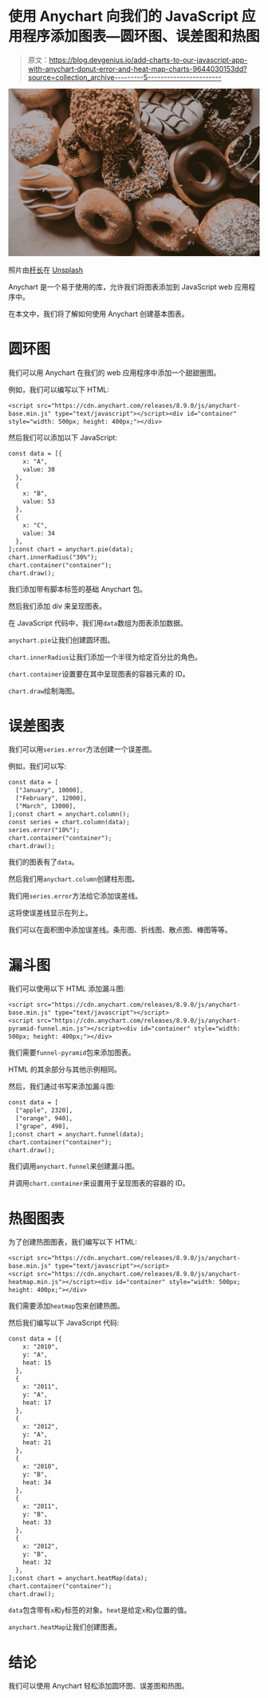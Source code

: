 # 使用 Anychart 向我们的 JavaScript 应用程序添加图表—圆环图、误差图和热图

> 原文：<https://blog.devgenius.io/add-charts-to-our-javascript-app-with-anychart-donut-error-and-heat-map-charts-9644030153dd?source=collection_archive---------5----------------------->

![](img/cb5281c38fa5525543ca75ec51dcb2f7.png)

照片由[杆长](https://unsplash.com/@rodlong?utm_source=medium&utm_medium=referral)在 [Unsplash](https://unsplash.com?utm_source=medium&utm_medium=referral)

Anychart 是一个易于使用的库，允许我们将图表添加到 JavaScript web 应用程序中。

在本文中，我们将了解如何使用 Anychart 创建基本图表。

# 圆环图

我们可以用 Anychart 在我们的 web 应用程序中添加一个甜甜圈图。

例如，我们可以编写以下 HTML:

```
<script src="https://cdn.anychart.com/releases/8.9.0/js/anychart-base.min.js" type="text/javascript"></script><div id="container" style="width: 500px; height: 400px;"></div>
```

然后我们可以添加以下 JavaScript:

```
const data = [{
    x: "A",
    value: 30
  },
  {
    x: "B",
    value: 53
  },
  {
    x: "C",
    value: 34
  },
];const chart = anychart.pie(data);
chart.innerRadius("30%");
chart.container("container");
chart.draw();
```

我们添加带有脚本标签的基础 Anychart 包。

然后我们添加 div 来呈现图表。

在 JavaScript 代码中，我们用`data`数组为图表添加数据。

`anychart.pie`让我们创建圆环图。

`chart.innerRadius`让我们添加一个半径为给定百分比的角色。

`chart.container`设置要在其中呈现图表的容器元素的 ID。

`chart.draw`绘制海图。

# 误差图表

我们可以用`series.error`方法创建一个误差图。

例如，我们可以写:

```
const data = [
  ["January", 10000],
  ["February", 12000],
  ["March", 13000],
];const chart = anychart.column();
const series = chart.column(data);
series.error("10%");
chart.container("container");
chart.draw();
```

我们的图表有了`data`。

然后我们用`anychart.column`创建柱形图。

我们用`series.error`方法给它添加误差线。

这将使误差线显示在列上。

我们可以在面积图中添加误差线。条形图、折线图、散点图、棒图等等。

# 漏斗图

我们可以使用以下 HTML 添加漏斗图:

```
<script src="https://cdn.anychart.com/releases/8.9.0/js/anychart-base.min.js" type="text/javascript"></script>
<script src="https://cdn.anychart.com/releases/8.9.0/js/anychart-pyramid-funnel.min.js"></script><div id="container" style="width: 500px; height: 400px;"></div>
```

我们需要`funnel-pyramid`包来添加图表。

HTML 的其余部分与其他示例相同。

然后，我们通过书写来添加漏斗图:

```
const data = [
  ["apple", 2320],
  ["orange", 940],
  ["grape", 490],
];const chart = anychart.funnel(data);
chart.container("container");
chart.draw();
```

我们调用`anychart.funnel`来创建漏斗图。

并调用`chart.container`来设置用于呈现图表的容器的 ID。

# 热图图表

为了创建热图图表，我们编写以下 HTML:

```
<script src="https://cdn.anychart.com/releases/8.9.0/js/anychart-base.min.js" type="text/javascript"></script>
<script src="https://cdn.anychart.com/releases/8.9.0/js/anychart-heatmap.min.js"></script><div id="container" style="width: 500px; height: 400px;"></div>
```

我们需要添加`heatmap`包来创建热图。

然后我们编写以下 JavaScript 代码:

```
const data = [{
    x: "2010",
    y: "A",
    heat: 15
  },
  {
    x: "2011",
    y: "A",
    heat: 17
  },
  {
    x: "2012",
    y: "A",
    heat: 21
  },
  {
    x: "2010",
    y: "B",
    heat: 34
  },
  {
    x: "2011",
    y: "B",
    heat: 33
  },
  {
    x: "2012",
    y: "B",
    heat: 32
  },
];const chart = anychart.heatMap(data);
chart.container("container");
chart.draw();
```

`data`包含带有`x`和`y`标签的对象。`heat`是给定`x`和`y`位置的值。

`anychart.heatMap`让我们创建图表。

# 结论

我们可以使用 Anychart 轻松添加圆环图、误差图和热图。